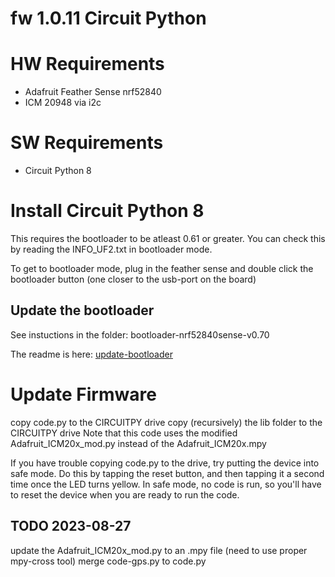 # fw 1.0.11 Circuit Python


# HW Requirements
* Adafruit Feather Sense nrf52840
* ICM 20948 via i2c 


# SW Requirements
* Circuit Python 8

# Install Circuit Python 8 
This requires the bootloader to be atleast 0.61 or greater.  You can check this by reading the 
INFO_UF2.txt in bootloader mode.

To get to bootloader mode, plug in the feather sense and double click the bootloader button (one closer to the usb-port on the board)


## Update the bootloader
See instuctions in the folder: bootloader-nrf52840sense-v0.70

The readme is here: 
[update-bootloader](../bootloader-nrf52840sense-v0.70/README.md)


# Update Firmware
copy code.py to the CIRCUITPY drive
copy (recursively) the lib folder to the CIRCUITPY drive
Note that this code uses the modified Adafruit_ICM20x_mod.py instead of the Adafruit_ICM20x.mpy

If you have trouble copying code.py to the drive, try putting the device into safe mode. Do this by tapping the reset button, and then tapping it a second time once the LED turns yellow. In safe mode, no code is run, so you'll have to reset the device when you are ready to run the code.

## TODO 2023-08-27
update the Adafruit_ICM20x_mod.py to an .mpy file (need to use proper mpy-cross tool)
merge code-gps.py to code.py  


